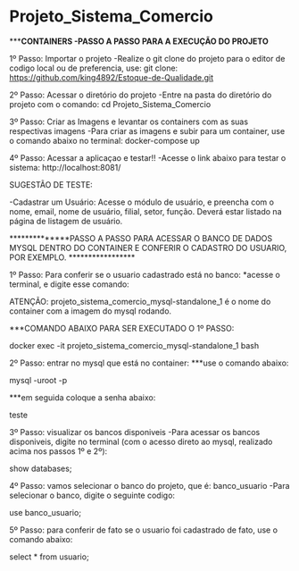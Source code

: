 # Projeto_Sistema_Comercio

*********CONTAINERS -PASSO A PASSO PARA A EXECUÇÃO DO PROJETO******

1º Passo: Importar o projeto 
-Realize o git clone do projeto para o editor de codigo local ou de preferencia, use:
git clone: https://github.com/king4892/Estoque-de-Qualidade.git

2º Passo: Acessar o diretório do projeto
-Entre na pasta do diretório do projeto com o comando:
cd Projeto_Sistema_Comercio

3º Passo: Criar as Imagens e levantar os containers com as suas respectivas imagens
-Para criar as imagens e subir para um container, use o comando abaixo no terminal:
docker-compose up

4º Passo: Acessar a aplicaçao e testar!!
-Acesse o link abaixo para testar o sistema:
http://localhost:8081/

SUGESTÃO DE TESTE:

-Cadastrar um Usuário: Acesse o módulo de usuário, e preencha com o nome, email, nome de usuário, filial, setor, função. Deverá estar listado na página de listagem de usuário.










**************PASSO A PASSO PARA ACESSAR O BANCO DE DADOS MYSQL DENTRO DO CONTAINER E CONFERIR O CADASTRO DO USUARIO, POR EXEMPLO. *****************

1º Passo: Para conferir se o usuario cadastrado está no banco:
*acesse o terminal, e digite esse comando:

ATENÇÃO: projeto_sistema_comercio_mysql-standalone_1 é o nome do container com a imagem do mysql rodando.

***COMANDO ABAIXO PARA SER EXECUTADO O 1º PASSO:

docker exec -it projeto_sistema_comercio_mysql-standalone_1 bash



2º Passo: entrar no mysql que está no container:
***use o comando abaixo:

mysql -uroot -p

***em seguida coloque a senha abaixo:

teste

3º Passo: visualizar os bancos disponiveis
-Para acessar os bancos disponiveis, digite no terminal (com o acesso direto ao mysql, realizado acima nos passos 1º e 2º):

show databases;

4º Passo: vamos selecionar o banco do projeto, que é: banco_usuario
-Para selecionar o banco, digite o seguinte codigo:

use banco_usuario;

5º Passo: para conferir de fato se o usuario foi cadastrado de fato, use o comando abaixo:

select * from usuario;


